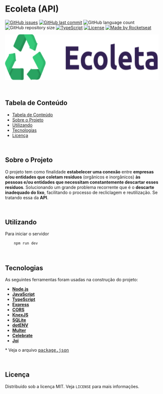 # Ecoleta (API)

<!-- PROJECT SHIELDS -->

[![GitHub issues](https://img.shields.io/github/issues-raw/CarlosETB/ecoleta-mobile.svg)](https://github.com/CarlosETB/ecoleta-mobile/issues)
[![GitHub last commit](https://img.shields.io/github/last-commit/CarlosETB/ecoleta-mobile.svg)](https://github.com/CarlosETB/ecoleta-mobile/commits/master)
![GitHub language count](https://img.shields.io/github/languages/count/CarlosETB/ecoleta-api?color=%2304D361)
![GitHub repository size](https://img.shields.io/github/repo-size/CarlosETB/ecoleta-api)
[![TypeScript](https://badges.frapsoft.com/typescript/code/typescript.png?v=101)](https://github.com/CarlosETB/typescript-badges/)
[![License](https://img.shields.io/badge/license-MIT-brightgreen)](https://github.com/CarlosETB/ecoleta-mobile/stargazers)
[![Made by Rocketseat](https://img.shields.io/badge/made%20by-Rocketseat-%237519C1)](https://rocketseat.com.br/)

<!-- PROJECT LOGO -->

<p align="center">
    <img height="150px" src='./assets/logo.svg' alt="Logo">
</p>

<br />

<!-- TABLE OF CONTENTS -->

## Tabela de Conteúdo

- [Tabela de Conteúdo](#tabela-de-conte%C3%BAdo)
- [Sobre o Projeto](#sobre-o-projeto)
- [Utilizando](#utilizando)
- [Tecnologias](#tecnologias)
- [Licença](#licen%C3%A7a)

<br />

<!-- ABOUT THE PROJECT -->

## Sobre o Projeto

O projeto tem como finalidade **estabelecer uma conexão** entre **empresas e/ou entidades que coletam resíduos** (orgânicos e inorgânicos) **às pessoas e/ou entidades que necessitam constantemente descartar esses resíduos**. Solucionando um grande problema recorrente que é o **descarte inadequado do lixo**, facilitando o processo de recliclagem e reutilização. Se tratando essa da **API**.

<br />

<!-- USING -->

## Utilizando

Para iniciar o servidor

```sh
    npm run dev
```

<br />

## Tecnologias

As seguintes ferramentas foram usadas na construção do projeto:

- **[Node.js](https://nodejs.org/)**
- **[JavaScript](https://www.javascript.com/)**
- **[TypeScript](https://www.typescriptlang.org/)**
- **[Express](https://expressjs.com/)**
- **[CORS](https://github.com/expressjs/cors)**
- **[KnexJS](http://knexjs.org/)**
- **[SQLite](https://www.sqlite.org/)**
- **[dotENV](https://github.com/motdotla/dotenv)**
- **[Multer](https://github.com/expressjs/multer)**
- **[Celebrate](https://github.com/arb/celebrate)**
- **[Joi](https://hapi.dev/)**

 \* Veja o arquivo <kbd>[package.json](./package.json)</kbd>

<br />

<!-- LICENSE -->

## Licença

Distribuído sob a licença MIT. Veja `LICENSE` para mais informações.
